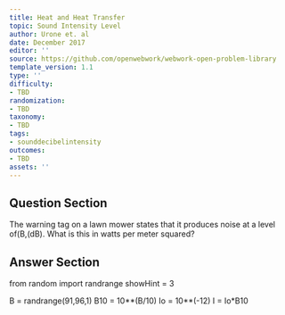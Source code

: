 ```yaml
---
title: Heat and Heat Transfer
topic: Sound Intensity Level
author: Urone et. al
date: December 2017
editor: ''
source: https://github.com/openwebwork/webwork-open-problem-library
template_version: 1.1
type: ''
difficulty:
- TBD
randomization:
- TBD
taxonomy:
- TBD
tags:
- sounddecibelintensity
outcomes:
- TBD
assets: ''
---
```


## Question Section 

The warning tag on a lawn mower states that it produces noise at a level of(B,(dB).
What is this in watts per meter squared?



## Answer Section

from random import randrange
showHint = 3


B = randrange(91,96,1)
B10 = 10**(B/10)
Io = 10**(-12)
I = Io*B10